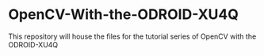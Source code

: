 # OpenCV-With-the-ODROID-XU4Q

This repository will house the files for the tutorial series of OpenCV with the ODROID-XU4Q
